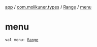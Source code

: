 [app](../../index.md) / [com.molikuner.types](../index.md) / [Range](index.md) / [menu](./menu.md)

# menu

`val menu: `[`Range`](index.md)